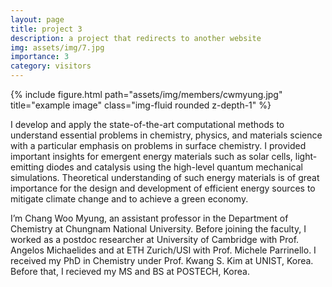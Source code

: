 ```yaml
---
layout: page
title: project 3
description: a project that redirects to another website
img: assets/img/7.jpg
importance: 3
category: visitors
---
```



<div class="row">
    <div class="col-sm mt-3 mt-md-0">
        {% include figure.html path="assets/img/members/cwmyung.jpg" title="example image" class="img-fluid rounded z-depth-1" %}
    </div>
</div>

I develop and apply the state-of-the-art computational methods to understand essential problems in chemistry, physics, and materials science with a particular emphasis on problems in surface chemistry. I provided important insights for emergent energy materials such as solar cells, light-emitting diodes and catalysis using the high-level quantum mechanical simulations. Theoretical understanding of such energy materials is of great importance for the design and development of efficient energy sources to mitigate climate change and to achieve a green economy.

I’m Chang Woo Myung, an assistant professor in the Department of Chemistry at Chungnam National University. Before joining the faculty, I worked as a postdoc researcher at University of Cambridge with Prof. Angelos Michaelides and at ETH Zurich/USI with Prof. Michele Parrinello. I received my PhD in Chemistry under Prof. Kwang S. Kim at UNIST, Korea. Before that, I recieved my MS and BS at POSTECH, Korea.
